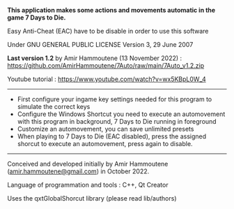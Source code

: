 **This application makes some actions and movements automatic in the game 7 Days to Die.**

Easy Anti-Cheat (EAC) have to be disable in order to use this software

Under GNU GENERAL PUBLIC LICENSE Version 3, 29 June 2007

**Last version 1.2** by Amir Hammoutene (13 November 2022) : https://github.com/AmirHammoutene/7Auto/raw/main/7Auto_v1.2.zip

Youtube tutorial : https://www.youtube.com/watch?v=wx5KBpL0W_4

----------
- First configure your ingame key settings needed for this program to simulate the correct keys
- Configure the Windows Shortcut you need to execute an automovement with this program in background, 7 Days to Die running in foreground
- Customize an automovement, you can save unlimited presets
- When playing to 7 Days to Die (EAC disabled), press the assigned shorcut to execute an automovement, press again to disable.
----------
Conceived and developed initially by Amir Hammoutene (amir.hammoutene@gmail.com) in October 2022.

Language of programmation and tools : C++, Qt Creator

Uses the qxtGlobalShorcut library (please read lib/authors)
